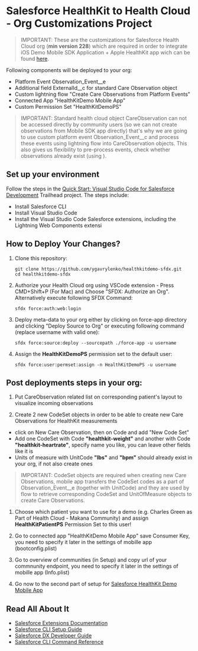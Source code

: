 # Salesforce HealthKit to Health Cloud - Org Customizations Project

> IMPORTANT: These are the customizations for Salesforce Health Cloud org (**min version 228**) which are required in order to integrate iOS Demo Mobile SDK Application + Apple HealthKit app wich can be found [here](https://github.com/ygavrylenko/healthkitdemo).

Following components will be deployed to your org:
- Platform Event Observation_Event__e
- Additional field ExternalId__c for standard Care Observation object
- Custom lightning flow "Create Care Observations from Platform Events"
- Connected App "HealthKitDemo Mobile App"
- Custom Permission Set "HealthKitDemoPS"

> IMPORTANT: Standard health cloud object CareObservation can not be accessed directly by community users (so we can not create observations from Mobile SDK app directly) that's why we are going to use custom platform event Observation_Event__c and process these events using lightning flow into CareObservation objects. This also gives us flexibility to pre-process events, check whether observations already exist (using ).

## Set up your environment

Follow the steps in the [Quick Start: Visual Studio Code for Salesforce Development](https://trailhead.salesforce.com/en/content/learn/projects/quickstart-vscode-salesforce) Trailhead project. The steps include:

- Install Salesforce CLI
- Install Visual Studio Code
- Install the Visual Studio Code Salesforce extensions, including the Lightning Web Components extensi

## How to Deploy Your Changes?

1. Clone this repository:

    ```
    git clone https://github.com/ygavrylenko/healthkitdemo-sfdx.git
    cd healthkitdemo-sfdx
    ```

1. Authorize your Health Cloud org using VSCode extension - Press CMD+Shift+P (For Mac) and Choose "SFDX: Authorize an Org". Alternatively execute following SFDX Command:

    ```
    sfdx force:auth:web:login
    ```

1. Deploy meta-data to your org either by clicking on force-app directory and clicking "Deploy Source to Org" or executing following command (replace username with valid one):

    ```
    sfdx force:source:deploy --sourcepath ./force-app -u username
    ```

1. Assign the **HealthKitDemoPS** permission set to the default user:

    ```
    sfdx force:user:permset:assign -n HealthKitDemoPS -u username
    ```

## Post deployments steps in your org:

1. Put CareObservation related list on corresponding patient's layout to visualize incoming observations

1. Create 2 new CodeSet objects in order to be able to create new Care Observations for HealthKit measurements
- click on New Care Observation, then on Code and add "New Code Set"
- Add one CodeSet with Code **"healthkit-weight"** and another with Code **"healthkit-heartrate"**, specify name you like, you can leave other fields like it is
- Units of measure with UnitCode **"lbs"** and **"bpm"** should already exist in your org, if not also create ones

> IMPORTANT: CodeSet objects are required when creating new Care Observations, mobile app transfers the CodeSet codes as a part of Observation_Event__e (together with UnitCode) and they are used by flow to retrieve corresponding CodeSet and UnitOfMeasure objects to create Care Observations.

1. Choose which patient you want to use for a demo (e.g. Charles Green as Part of Health Cloud - Makana Community) and assign **HealthKitPatientPS** Permission Set to this user! 

1. Go to connected app "HealthKitDemo Mobile App" save Consumer Key, you need to specify it later in the settings of mobille app (bootconfig.plist)

1. Go to overview of communities (in Setup) and copy url of your commnunity endpoint, you need to specify it later in the settings of mobille app (Info.plist)

1. Go now to the second part of setup for [Salesforce HealthKit Demo Mobile App](https://github.com/ygavrylenko/healthkitdemo)

## Read All About It

- [Salesforce Extensions Documentation](https://developer.salesforce.com/tools/vscode/)
- [Salesforce CLI Setup Guide](https://developer.salesforce.com/docs/atlas.en-us.sfdx_setup.meta/sfdx_setup/sfdx_setup_intro.htm)
- [Salesforce DX Developer Guide](https://developer.salesforce.com/docs/atlas.en-us.sfdx_dev.meta/sfdx_dev/sfdx_dev_intro.htm)
- [Salesforce CLI Command Reference](https://developer.salesforce.com/docs/atlas.en-us.sfdx_cli_reference.meta/sfdx_cli_reference/cli_reference.htm)
